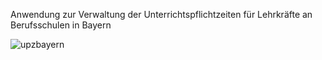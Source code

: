 Anwendung zur Verwaltung der Unterrichtspflichtzeiten für Lehrkräfte an Berufsschulen in Bayern

![upzbayern](https://github.com/user-attachments/assets/2374f3ba-1027-476c-b25f-2bb10ef696ac)

